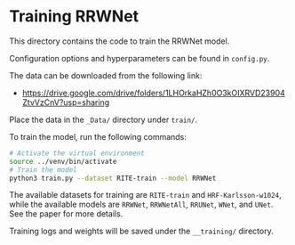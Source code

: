 # Training RRWNet

This directory contains the code to train the RRWNet model.

Configuration options and hyperparameters can be found in `config.py`.

The data can be downloaded from the following link:
- <https://drive.google.com/drive/folders/1LHOrkaHZh0O3kOIXRVD23904ZtvVzCnV?usp=sharing>

Place the data in the `_Data/` directory under `train/`.


To train the model, run the following commands:

```bash
# Activate the virtual environment
source ../venv/bin/activate
# Train the model
python3 train.py --dataset RITE-train --model RRWNet
```

The available datasets for training are `RITE-train` and `HRF-Karlsson-w1024`, while the available models are `RRWNet`, `RRWNetAll`, `RRUNet`, `WNet`, and `UNet`. See the paper for more details.


Training logs and weights will be saved under the `__training/` directory.
